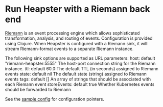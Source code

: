 # Run Heapster with a Riemann back end

[Riemann](https://riemann.io) is an event processing engine which allows
sophisticated transformation, analysis, and routing of events. Configuration is
provided using Clojure.  When Heapster is configured with a Riemann sink, it
will stream Riemann-format events to a separate Riemann instance.

The following sink options are supported as URL parameters:
    host: default "riemann-heapster:5555"
        The host-port connection string for the Riemann instance.
    ttl:  default 60.0
        The default TTL (in seconds) assigned to Riemann events
    state: default nil
        The default state (string) assigned to Riemann events
    tags: default []
        An array of strings that should be associated with each Riemann event
    storeEvents: default true
        Whether Kubernetes events should be forwarded to Riemann

See the [sample config](../riemann/riemann-pagerduty-sample.config) for configuration pointers.
